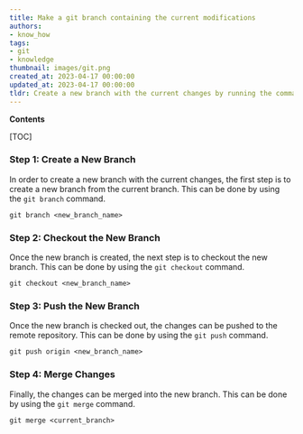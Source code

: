 ```yaml
---
title: Make a git branch containing the current modifications
authors:
- know_how
tags:
- git
- knowledge
thumbnail: images/git.png
created_at: 2023-04-17 00:00:00
updated_at: 2023-04-17 00:00:00
tldr: Create a new branch with the current changes by running the command `git checkout -b <branch\_name>`.
---
```


**Contents**

[TOC]

### Step 1: Create a New Branch

In order to create a new branch with the current changes, the first step is to create a new branch from the current branch. This can be done by using the `git branch` command.

```
git branch <new_branch_name>
```

### Step 2: Checkout the New Branch

Once the new branch is created, the next step is to checkout the new branch. This can be done by using the `git checkout` command.

```
git checkout <new_branch_name>
```

### Step 3: Push the New Branch

Once the new branch is checked out, the changes can be pushed to the remote repository. This can be done by using the `git push` command.

```
git push origin <new_branch_name>
```

### Step 4: Merge Changes

Finally, the changes can be merged into the new branch. This can be done by using the `git merge` command.

```
git merge <current_branch>
```
